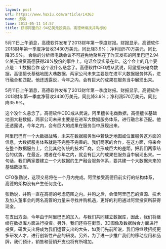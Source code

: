 ```yaml
---
layout: post
url: https://www.huxiu.com/article/14363
name: 虎嗅
time: 2013-05-11 14:57
title: 获得阿里的2.94亿美元投资后，高德继续找并购标的
---
```

5月11日上午消息，高德软件发布了2013财年第一季度财报。财报显示，高德软件2013财年第一季度净营收3430万美元，同比降3.9%；净利润570万美元，同比降35.9%。 会后的分析师电话会议不可避免地聚焦在了昨天发布的阿里巴巴2.94亿美元投资高德获得28%股份的事件上。电话会议实录在此。这个会上的几个要点是： 1 数据合作 这个没什么悬念了。高德软件CEO成从武说，阿里擅长电商数据，高德擅长基础地图大巷数据，两家公司未来主要是在进军大数据服务体系，进行融合和匹配。他还透露说，今年之内，会有巨大的成果在服务当中展现出来。

5月11日上午消息，高德软件发布了2013财年第一季度财报。财报显示，高德软件2013财年第一季度净营收3430万美元，同比降3.9%；净利润570万美元，同比降35.9%。

这个没什么悬念了。高德软件CEO成从武说，阿里擅长电商数据，高德擅长基础地图大巷数据，两家公司未来主要是在进军大数据服务体系，进行融合和匹配。他还透露说，今年之内，会有巨大的成果在服务当中展现出来。

阿里巴巴有一个大数据战略，未来在数据服务当中若缺乏地图或位置服务这方面的信息，大数据服务体系就是不完整不完善的。我们两家的合作，在这方面，将来会在整个数据服务上，会比其他传统的技术厂商，会形成巨大的差距。把我们两家结合的优势，在最近，或者在今年之内，就会有巨大的成果在服务当中展现出来。一句话，我们两家要建立一个大数据的生产融合服务体系，要共建一个大数据未来的基础数据库。

CFO张勤说，这项交易将在一个月内完成。阿里接受高德目前实行的结构体系，高德的架构没有产生任何变化。

张勤说，并购一直在高德的考虑范围之内。并购之后，会借阿里巴巴的资源、技术及加入董事会的两名高管的力量来寻找并购机遇，更好的利用通过阿里投资所获得现金。

在支出方面，今年由于阿里巴巴的加入，与我们共同建立数据库，因此，我们将继续在数据库方面进行投资。另外，我们还将在街景、3D图像及数据融合方面进行投资。研发支出将成为我们运营支出的大头，如我们先前所说，我们将继续招揽更多研发人才，进行创新性产品的研发。另外，为了进一步推广我们的移动应用和品牌，我们预计，销售和营销开支也将有所增加。

